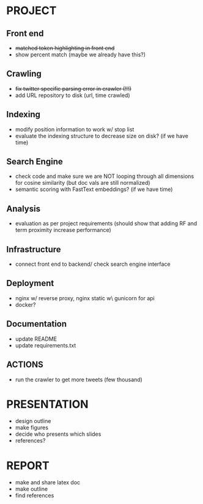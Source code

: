 # PROJECT
## Front end
* ~~matched token highlighting in front end~~
* show percent match (maybe we already have this?)

## Crawling
* ~~fix twitter specific parsing error in crawler (!!!)~~
* add URL repository to disk (url, time crawled)

## Indexing
* modify position information to work w/ stop list
* evaluate the indexing structure to decrease size on disk? (if we have time)

## Search Engine
* check code and make sure we are NOT looping through all dimensions for cosine similarity (but doc vals are still normalized)
* semantic scoring with FastText embeddings? (if we have time)

## Analysis
* evaluation as per project requirements (should show that adding RF and term proximity increase performance)

## Infrastructure
* connect front end to backend/ check search engine interface

## Deployment
* nginx w/ reverse proxy, nginx static w\ gunicorn for api
* docker?

## Documentation
* update README
* update requirements.txt

## ACTIONS
* run the crawler to get more tweets (few thousand)

# PRESENTATION
* design outline
* make figures
* decide who presents which slides
* references?

# REPORT
* make and share latex doc
* make outline
* find references
